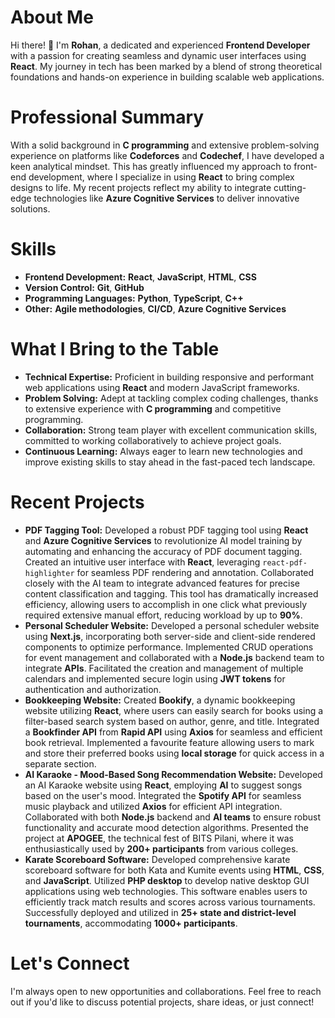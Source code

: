 # About Me

Hi there! 👋 I'm **Rohan**, a dedicated and experienced **Frontend Developer** with a passion for creating seamless and dynamic user interfaces using **React**. My journey in tech has been marked by a blend of strong theoretical foundations and hands-on experience in building scalable web applications.

# Professional Summary

With a solid background in **C programming** and extensive problem-solving experience on platforms like **Codeforces** and **Codechef**, I have developed a keen analytical mindset. This has greatly influenced my approach to front-end development, where I specialize in using **React** to bring complex designs to life. My recent projects reflect my ability to integrate cutting-edge technologies like **Azure Cognitive Services** to deliver innovative solutions.

# Skills

- **Frontend Development:** **React**, **JavaScript**, **HTML**, **CSS**
- **Version Control:** **Git**, **GitHub**
- **Programming Languages:** **Python**, **TypeScript**, **C++**
- **Other:** **Agile methodologies**, **CI/CD**, **Azure Cognitive Services**

# What I Bring to the Table

- **Technical Expertise:** Proficient in building responsive and performant web applications using **React** and modern JavaScript frameworks.
- **Problem Solving:** Adept at tackling complex coding challenges, thanks to extensive experience with **C programming** and competitive programming.
- **Collaboration:** Strong team player with excellent communication skills, committed to working collaboratively to achieve project goals.
- **Continuous Learning:** Always eager to learn new technologies and improve existing skills to stay ahead in the fast-paced tech landscape.

# Recent Projects

- **PDF Tagging Tool:** Developed a robust PDF tagging tool using **React** and **Azure Cognitive Services** to revolutionize AI model training by automating and enhancing the accuracy of PDF document tagging. Created an intuitive user interface with **React**, leveraging `react-pdf-highlighter` for seamless PDF rendering and annotation. Collaborated closely with the AI team to integrate advanced features for precise content classification and tagging. This tool has dramatically increased efficiency, allowing users to accomplish in one click what previously required extensive manual effort, reducing workload by up to **90%**.
- **Personal Scheduler Website:** Developed a personal scheduler website using **Next.js**, incorporating both server-side and client-side rendered components to optimize performance. Implemented CRUD operations for event management and collaborated with a **Node.js** backend team to integrate **APIs**. Facilitated the creation and management of multiple calendars and implemented secure login using **JWT tokens** for authentication and authorization.
- **Bookkeeping Website:** Created **Bookify**, a dynamic bookkeeping website utilizing **React**, where users can easily search for books using a filter-based search system based on author, genre, and title. Integrated a **Bookfinder API** from **Rapid API** using **Axios** for seamless and efficient book retrieval. Implemented a favourite feature allowing users to mark and store their preferred books using **local storage** for quick access in a separate section.
- **AI Karaoke - Mood-Based Song Recommendation Website:** Developed an AI Karaoke website using **React**, employing **AI** to suggest songs based on the user's mood. Integrated the **Spotify API** for seamless music playback and utilized **Axios** for efficient API integration. Collaborated with both **Node.js** backend and **AI teams** to ensure robust functionality and accurate mood detection algorithms. Presented the project at **APOGEE**, the technical fest of BITS Pilani, where it was enthusiastically used by **200+ participants** from various colleges.
- **Karate Scoreboard Software:** Developed comprehensive karate scoreboard software for both Kata and Kumite events using **HTML**, **CSS**, and **JavaScript**. Utilized **PHP desktop** to develop native desktop GUI applications using web technologies. This software enables users to efficiently track match results and scores across various tournaments. Successfully deployed and utilized in **25+ state and district-level tournaments**, accommodating **1000+ participants**.

# Let's Connect

I'm always open to new opportunities and collaborations. Feel free to reach out if you'd like to discuss potential projects, share ideas, or just connect!
